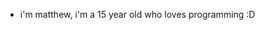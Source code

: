 - i'm matthew, i'm a 15 year old who loves programming :D
<!---
LushPineapple29/LushPineapple29 is a ✨ special ✨ repository because its `README.md` (this file) appears on your GitHub profile.
You can click the Preview link to take a look at your changes.
--->
